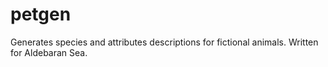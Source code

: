 # petgen
Generates species and attributes descriptions for fictional animals. Written for Aldebaran Sea.
